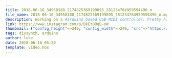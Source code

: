 ```yaml
---
title: 2018-06-16_34958188_2174825369199895_281234784959594496_n
file_name: 2018-06-16_34958188_2174825369199895_281234784959594496_n.mp4
description: Working on a #arduino based USB MIDI controller. Pretty happy with the results so far apart from the big hole at the top of the panel where I failed at cutting a hole for the screen #diysynth
link: https://www.instagram.com/p/BkEtORqB-oW
thumbnail: {"config_height"=>240, "config_width"=>240, "src"=>"https://scontent-arn2-1.cdninstagram.com/vp/5e2d5fc52aafea0d5768c776db9e0e43/5C2BD965/t51.2885-15/e35/s240x240/34378495_387944735033051_3926959658966712320_n.jpg?_nc_ht=scontent-arn2-1.cdninstagram.com"}
tags: diysynth, arduino
author: luke
date: 2018-06-16 05:20
template: video.hbs
---
```

